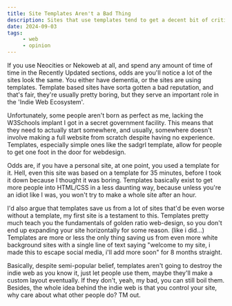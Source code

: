 ```yaml
---
title: Site Templates Aren't a Bad Thing
description: Sites that use templates tend to get a decent bit of criticism, and this is fair because they're boring as hell, but I honestly think templates do a lot more for the indie web than people think. I actually defend something in an article instead of making fun of things for once, shocker. Read it today.
date: 2024-09-03
tags: 
     - web
     - opinion
---
```


If you use Neocities or Nekoweb at all, and spend any amount of time of time in the Recently Updated sections, odds are you'll notice a lot of the sites look the same. You either have dementia, or the sites are using templates. Template based sites have sorta gotten a bad reputation, and that's fair, they're usually pretty boring, but they serve an important role in the 'Indie Web Ecosystem'.

Unfortunately, some people aren't born as perfect as me, lacking the W3Schools implant I got in a secret government facility. This means that they need to actually start somewhere, and usually, somewhere doesn't involve making a full website from scratch despite having no experience. Templates, especially simple ones like the sadgrl template, allow for people to get one foot in the door for webdesign.

Odds are, if you have a personal site, at one point, you used a template for it. Hell, even this site was based on a template for 35 minutes, before I took it down because I thought it was boring. Templates basically exist to get more people into HTML/CSS in a less daunting way, because unless you're an idiot like I was, you won't try to make a whole site after an hour.

I'd also argue that templates save us from a lot of sites that'd be even worse without a template, my first site is a testament to this. Templates pretty much teach you the fundamentals of golden ratio web-design, so you don't end up expanding your site horizontally for some reason. (like i did...) Templates are more or less the only thing saving us from even more white background sites with a single line of text saying "welcome to my site, i made this to escape social media, i'll add more soon" for 8 months straight.

Basically, despite semi-popular belief, templates aren't going to destroy the indie web as you know it, just let people use them, maybe they'll make a custom layout eventually. If they don't, yeah, my bad, you can still boil them. Besides, the whole idea behind the indie web is that you control your site, why care about what other people do? TM out. 

